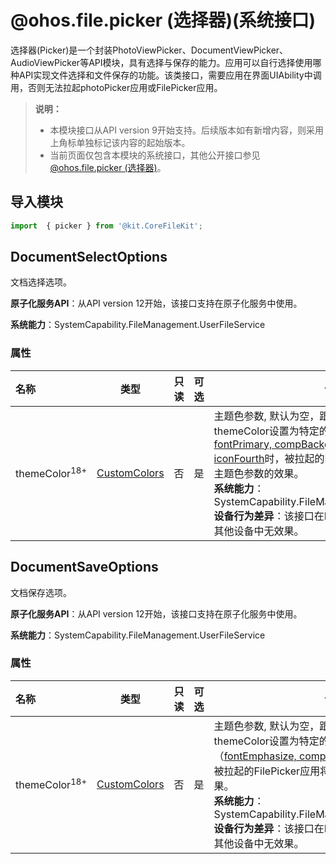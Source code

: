 # @ohos.file.picker (选择器)(系统接口)
<!--Kit: Core File Kit-->
<!--Subsystem: FileManagement-->
<!--Owner: @wang_zhangjun; @zhuangzhuang-->
<!--Designer: @wang_zhangjun; @zhuangzhuang; @renguang1116-->
<!--Tester: @liuhonggang123; @yue-ye2; @juxiaopang-->
<!--Adviser: @foryourself-->

选择器(Picker)是一个封装PhotoViewPicker、DocumentViewPicker、AudioViewPicker等API模块，具有选择与保存的能力。应用可以自行选择使用哪种API实现文件选择和文件保存的功能。该类接口，需要应用在界面UIAbility中调用，否则无法拉起photoPicker应用或FilePicker应用。
> **说明：**
>
> - 本模块接口从API version 9开始支持。后续版本如有新增内容，则采用上角标单独标记该内容的起始版本。
> - 当前页面仅包含本模块的系统接口，其他公开接口参见[@ohos.file.picker (选择器)](js-apis-file-picker.md)。

## 导入模块

```ts
import  { picker } from '@kit.CoreFileKit';
```

## DocumentSelectOptions

文档选择选项。

**原子化服务API**：从API version 12开始，该接口支持在原子化服务中使用。<br>

**系统能力**：SystemCapability.FileManagement.UserFileService<br> 

### 属性

| 名称                    | 类型                                         | 只读  | 可选  | 说明                                     |
| :---------------------- |---------------------------------------------| ---- | ---- |------------------------------------------|
| themeColor<sup>18+</sup>     | [CustomColors](../apis-arkui/js-apis-arkui-theme.md#customcolors) |  否  |  是 |主题色参数, 默认为空，跟随FilePicker应用颜色。当themeColor设置为特定的主题色属性（[brand, fontPrimary, compBackgroundEmphasize, iconFourth](../apis-arkui/js-apis-arkui-theme.md#colors)时，被拉起的FilePicker应用将适配传入的主题色参数的效果。<br> **系统能力**：SystemCapability.FileManagement.UserFileService<br> **设备行为差异**：该接口在Phone设备中可正常调用，在其他设备中无效果。 |

## DocumentSaveOptions

文档保存选项。

**原子化服务API**：从API version 12开始，该接口支持在原子化服务中使用。

**系统能力**：SystemCapability.FileManagement.UserFileService

### 属性

| 名称                    | 类型                                          |  只读  | 可选  |说明                                       |
| :---------------------- |---------------------------------------------| ----- |--------| ------------------------------------------|
| themeColor<sup>18+</sup>     | [CustomColors](../apis-arkui/js-apis-arkui-theme.md#customcolors) |  否   | 是 | 主题色参数, 默认为空，跟随FilePicker应用颜色。当themeColor设置为特定的主题色属性（[fontEmphasize, compBackgroundEmphasize](../apis-arkui/js-apis-arkui-theme.md#colors)时，被拉起的FilePicker应用将适配传入的主题色参数的效果。<br> **系统能力**：SystemCapability.FileManagement.UserFileService<br> **设备行为差异**：该接口在Phone设备中可正常调用，在其他设备中无效果。|
